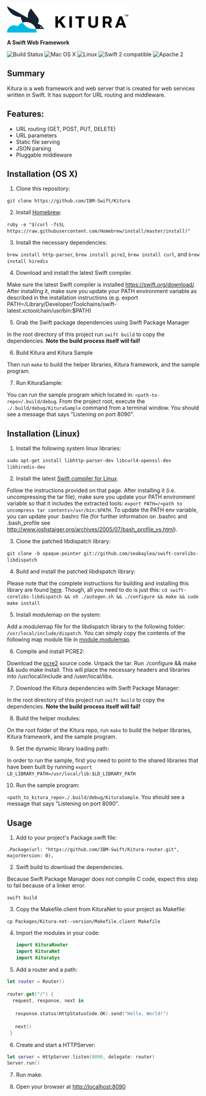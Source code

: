 <img src="Documentation/images/KituraLogo-wide.png" width="317">

**A Swift Web Framework**

![Build Status](https://travis-ci.com/IBM-Swift/Kitura.svg?token=HbPXgFCvQeph5JZPCbdW&branch=master)
![Mac OS X](https://img.shields.io/badge/os-Mac%20OS%20X-green.svg?style=flat)
![Linux](https://img.shields.io/badge/os-linux-green.svg?style=flat)
![Swift 2 compatible](https://img.shields.io/badge/swift2-compatible-4BC51D.svg?style=flat)
![Apache 2](https://img.shields.io/badge/license-Apache2-blue.svg?style=flat)

## Summary

Kitura is a web framework and web server that is created for web services written in Swift. It has support for URL routing and middleware.

## Features:

- URL routing (GET, POST, PUT, DELETE)
- URL parameters
- Static file serving
- JSON parsing
- Pluggable middleware

## Installation (OS X)

1. Clone this repository:

 `git clone https://github.com/IBM-Swift/Kitura`

2. Install [Homebrew](http://brew.sh/):

 `ruby -e "$(curl -fsSL https://raw.githubusercontent.com/Homebrew/install/master/install)"`

3. Install the necessary dependencies: 

 `brew install http-parser`, `brew install pcre2`, `brew install curl`, and `brew install hiredis`

4. Download and install the latest Swift compiler.

 Make sure the latest Swift compiler is installed https://swift.org/download/. After installing it, make sure you update your PATH environment variable as described in the installation instructions (e.g. export PATH=/Library/Developer/Toolchains/swift-latest.xctoolchain/usr/bin:$PATH)

5. Grab the Swift package dependencies using Swift Package Manager

 In the root directory of this project run `swift build` to copy the dependencies. **Note the build process itself will fail!**

6. Build Kitura and Kitura Sample

 Then run `make` to build the helper libraries, Kitura framework, and the sample program.

7. Run KituraSample:

 You can run the sample program which located in: `<path-to-repo>/.build/debug`. From the project root, execute the `./.build/debug/KituraSample` command from a terminal window. You should see a message that says "Listening on port 8090".

## Installation (Linux)

1. Install the following system linux libraries: 
 
 `sudo apt-get install libhttp-parser-dev libcurl4-openssl-dev libhiredis-dev`

2. Install the latest [Swift compiler for Linux](https://swift.org/download/). 
 
 Follow the instructions provided on that page. After installing it (i.e. uncompressing the tar file), make sure you update your PATH environment variable so that it includes the extracted tools: `export PATH=/<path to uncompress tar contents>/usr/bin:$PATH`. To update the PATH env variable, you can update your .bashrc file (for further information on .bashrc and .bash_profile see http://www.joshstaiger.org/archives/2005/07/bash_profile_vs.html).

3. Clone the patched libdispatch library: 
 
 `git clone -b opaque-pointer git://github.com/seabaylea/swift-corelibs-libdispatch`

4. Build and install the patched libdispatch library: 
 
 Please note that the complete instructions for building and installing this library are found [here](https://github.com/seabaylea/swift-corelibs-libdispatch/blob/opaque-pointer/INSTALL). Though, all you need to do is just this: `cd swift-corelibs-libdispatch && sh ./autogen.sh && ./configure && make && sudo make install`

5. Install modulemap on the system:
 
  Add a modulemap file for the libdispatch library to the following folder: `/usr/local/include/dispatch`. You can simply copy the contents of the following map module file in [module.modulemap](https://github.com/IBM-Swift/Kitura/blob/master/Sources/Modulemaps/module.modulemap).

6. Compile and install PCRE2:
 
 Download the [pcre2](http://ftp.exim.org/pub/pcre/pcre2-10.20.tar.gz) source code. Unpack the tar. Run ./configure && make && sudo make install. This will place the necessary headers and libraries into /usr/local/include and /user/local/libs.

7. Download the Kitura dependencies with Swift Package Manager:

 In the root directory of this project run `swift build` to copy the dependencies. **Note the build process itself will fail!**

8. Build the helper modules:

 On the root folder of the Kitura repo, run `make` to build the helper libraries, Kitura framework, and the sample program.

9. Set the dynamic library loading path:

 In order to run the sample, first you need to point to the shared libraries that have been built by running `export LD_LIBRARY_PATH=/usr/local/lib:$LD_LIBRARY_PATH`

10. Run the sample program: 

 `<path_to_kitura_repo>./.build/debug/KituraSample`. You should see a message that says "Listening on port 8090".

## Usage

1) Add to your project's Package.swift file:

 ```
 .Package(url: "https://github.com/IBM-Swift/Kitura-router.git", majorVersion: 0),
 ```

2) Swift build to download the dependencies. 

 Because Swift Package Manager does not compile C code, expect this step to fail because of a linker error.

  ```swift build```

3) Copy the Makefile.client from KituraNet to your project as Makefile:

  ```cp Packages/Kitura-net--version/Makefile.client Makefile```
  
4) Import the modules in your code:

   ```swift
   import KituraRouter
   import KituraNet
   import KituraSys
   ```
5) Add a router and a path:

  ```swift
  let router = Router()
  
  router.get("/") {
    request, response, next in

     response.status(HttpStatusCode.OK).send("Hello, World!")
     
     next()
   }
  ```
  6) Create and start a HTTPServer:
  
```swift
let server = HttpServer.listen(8090, delegate: router)
Server.run()
```
     
   7) Run make.
   
   8) Open your browser at [http://localhost:8090](http://localhost:8090)
